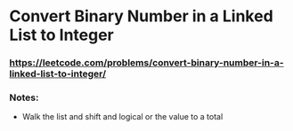 # Convert Binary Number in a Linked List to Integer

### https://leetcode.com/problems/convert-binary-number-in-a-linked-list-to-integer/

### Notes:

* Walk the list and shift and logical or the value to a total